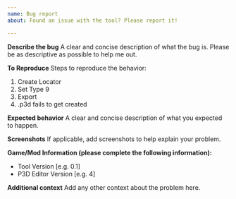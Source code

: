 ```yaml
---
name: Bug report
about: Found an issue with the tool? Please report it!

---
```


**Describe the bug**
A clear and concise description of what the bug is. Please be as descriptive as possible to help me out.

**To Reproduce**
Steps to reproduce the behavior:
1. Create Locator
2. Set Type 9
3. Export
4. .p3d fails to get created

**Expected behavior**
A clear and concise description of what you expected to happen.

**Screenshots**
If applicable, add screenshots to help explain your problem.

**Game/Mod Information (please complete the following information):**
 - Tool Version [e.g. 0.1]
 - P3D Editor Version [e.g. 4]

**Additional context**
Add any other context about the problem here.
